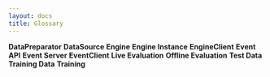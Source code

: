 ```yaml
---
layout: docs
title: Glossary
---
```


**DataPreparator**
**DataSource**
**Engine**
**Engine Instance**
**EngineClient**
**Event API**
**Event Server**
**EventClient**
**Live Evaluation**
**Offline Evaluation**
**Test Data** 
**Training Data**
**Training**
